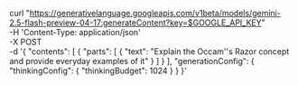 curl "https://generativelanguage.googleapis.com/v1beta/models/gemini-2.5-flash-preview-04-17:generateContent?key=$GOOGLE_API_KEY" \
-H 'Content-Type: application/json' \
-X POST \
-d '{
  "contents": [
    {
      "parts": [
        {
          "text": "Explain the Occam\''s Razor concept and provide everyday examples of it"
        }
      ]
    }
  ],
  "generationConfig": {
    "thinkingConfig": {
          "thinkingBudget": 1024
    }
  }
}'